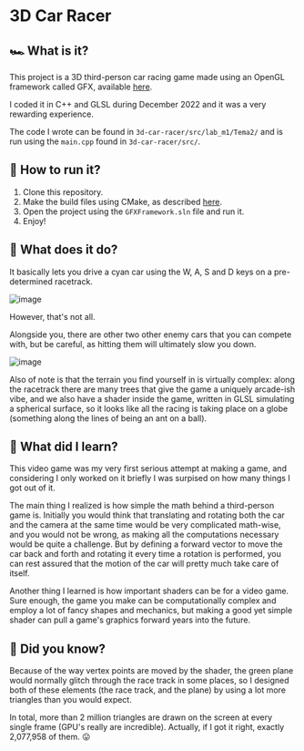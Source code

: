 # 3D Car Racer

## 🏎️ What is it?

This project is a 3D third-person car racing game made using an OpenGL framework called GFX, available [here](https://github.com/UPB-Graphics/gfx-framework).

I coded it in C++ and GLSL during December 2022 and it was a very rewarding experience.

The code I wrote can be found in `3d-car-racer/src/lab_m1/Tema2/` and is run using the `main.cpp` found in `3d-car-racer/src/`.

## 🏃 How to run it?

1.  Clone this repository.
2.  Make the build files using CMake, as described [here](https://github.com/UPB-Graphics/gfx-framework).
3.  Open the project using the `GFXFramework.sln` file and run it.
4.  Enjoy!

## 🌳 What does it do?

It basically lets you drive a cyan car using the W, A, S and D keys on a pre-determined racetrack.

![image](https://user-images.githubusercontent.com/74200913/227506488-46e61cfa-cdda-4c34-b6d2-e9f1b92e844f.png)

However, that's not all.

Alongside you, there are other two other enemy cars that you can compete with, but be careful, as hitting them will ultimately slow you down.

![image](https://user-images.githubusercontent.com/74200913/227506615-83c4b9cd-b14c-4ca5-9f82-a54b5bea064a.png)

Also of note is that the terrain you find yourself in is virtually complex: along the racetrack there are many trees that give the game a uniquely arcade-ish vibe, and we also have a shader inside the game, written in GLSL simulating a spherical surface, so it looks like all the racing is taking place on a globe (something along the lines of being an ant on a ball).

## 📝 What did I learn?

This video game was my very first serious attempt at making a game, and considering I only worked on it briefly I was surpised on how many things I got out of it.

The main thing I realized is how simple the math behind a third-person game is. Initially you would think that translating and rotating both the car and the camera at the same time would be very complicated math-wise, and you would not be wrong, as making all the computations necessary would be quite a challenge. But by defining a forward vector to move the car back and forth and rotating it every time a rotation is performed, you can rest assured that the motion of the car will pretty much take care of itself.

Another thing I learned is how important shaders can be for a video game. Sure enough, the game you make can be computationally complex and employ a lot of fancy shapes and mechanics, but making a good yet simple shader can pull a game's graphics forward years into the future.

## 🤔 Did you know?

Because of the way vertex points are moved by the shader, the green plane would normally glitch through the race track in some places, so I designed both of these elements (the race track, and the plane) by using a lot more triangles than you would expect.

In total, more than 2 million triangles are drawn on the screen at every single frame (GPU's really are incredible). Actually, if I got it right, exactly 2,077,958 of them. 😛
